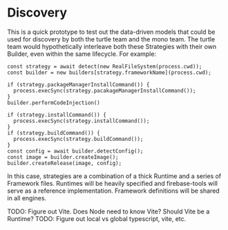 # Discovery

This is a quick prototype to test out the data-driven models that could be used
for discovery by both the turtle team and the mono team. The turtle team would
hypothetically interleave both these Strategies with their own Builder, even
within the same lifecycle. For example:

```
const strategy = await detect(new RealFileSystem(process.cwd));
const builder = new builders[strategy.frameworkName](process.cwd);

if (strategy.packageManagerInstallCommand()) {
  process.execSync(strategy.pacakageManagerInstallCommand());
}
builder.performCodeInjection()

if (strategy.installCommand()) {
  process.execSync(strategy.installCommand());
}
if (strategy.buildCommand()) {
  process.execSync(strategy.buildCommand());
}
const config = await builder.detectConfig();
const image = builder.createImage();
builder.createRelease(image, config);
```

In this case, strategies are a combination of a thick Runtime and a series of
Framework files. Runtimes will be heavily specified and firebase-tools will
serve as a reference implementation. Framework definitions will be shared in
all engines.

TODO: Figure out Vite. Does Node need to know Vite? Should Vite be a Runtime?
TODO: Figure out local vs global typescript, vite, etc.
